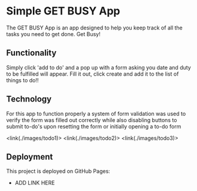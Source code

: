 # Simple GET BUSY App

The GET BUSY App is an app designed to help you keep track of all the tasks you need to get done. Get Busy!

## Functionality

Simply click 'add to do' and a pop up with a form asking you date and duty to be fulfilled will appear. Fill it out, click create and add it to the list of things to do!!

## Technology

For this app to function properly a system of form validation was used to verify the form was filled out correctly while also disabling buttons to submit to-do's upon resetting the form or initially opening a to-do form

<link(./images/todo1)>
<link(./images/todo2)>
<link(./images/todo3)>



## Deployment

This project is deployed on GitHub Pages:

- ADD LINK HERE
